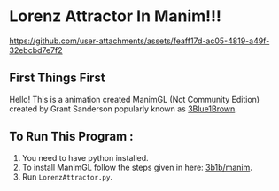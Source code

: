 # Lorenz Attractor In Manim!!!

https://github.com/user-attachments/assets/feaff17d-ac05-4819-a49f-32ebcbd7e7f2

## First Things First
Hello! This is a animation created ManimGL (Not Community Edition) created by Grant Sanderson popularly known as [3Blue1Brown](https://www.youtube.com/channel/UCYO_jab_esuFRV4b17AJtAw).
## To Run This Program :
1. You need to have python installed.
2. To install ManimGL follow the steps given in here: [3b1b/manim](https://github.com/3b1b/manim).
3. Run <code>LorenzAttractor.py</code>.



